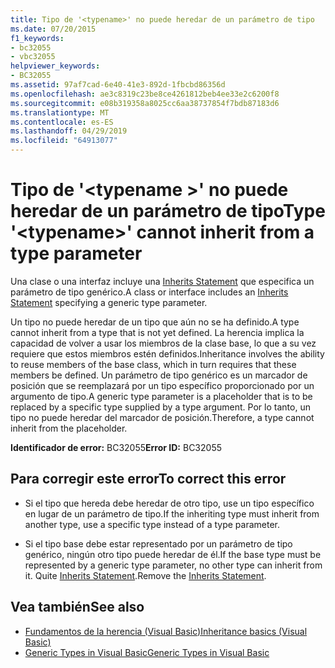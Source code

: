 ```yaml
---
title: Tipo de '<typename>' no puede heredar de un parámetro de tipo
ms.date: 07/20/2015
f1_keywords:
- bc32055
- vbc32055
helpviewer_keywords:
- BC32055
ms.assetid: 97af7cad-6e40-41e3-892d-1fbcbd86356d
ms.openlocfilehash: ae3c8319c23be8ce4261812beb4ee33e2c6200f8
ms.sourcegitcommit: e08b319358a8025cc6aa38737854f7bdb87183d6
ms.translationtype: MT
ms.contentlocale: es-ES
ms.lasthandoff: 04/29/2019
ms.locfileid: "64913077"
---
```

# <a name="type-typename-cannot-inherit-from-a-type-parameter"></a><span data-ttu-id="b8f77-102">Tipo de '\<typename >' no puede heredar de un parámetro de tipo</span><span class="sxs-lookup"><span data-stu-id="b8f77-102">Type '\<typename>' cannot inherit from a type parameter</span></span>
<span data-ttu-id="b8f77-103">Una clase o una interfaz incluye una [Inherits Statement](../../visual-basic/language-reference/statements/inherits-statement.md) que especifica un parámetro de tipo genérico.</span><span class="sxs-lookup"><span data-stu-id="b8f77-103">A class or interface includes an [Inherits Statement](../../visual-basic/language-reference/statements/inherits-statement.md) specifying a generic type parameter.</span></span>  
  
 <span data-ttu-id="b8f77-104">Un tipo no puede heredar de un tipo que aún no se ha definido.</span><span class="sxs-lookup"><span data-stu-id="b8f77-104">A type cannot inherit from a type that is not yet defined.</span></span> <span data-ttu-id="b8f77-105">La herencia implica la capacidad de volver a usar los miembros de la clase base, lo que a su vez requiere que estos miembros estén definidos.</span><span class="sxs-lookup"><span data-stu-id="b8f77-105">Inheritance involves the ability to reuse members of the base class, which in turn requires that these members be defined.</span></span> <span data-ttu-id="b8f77-106">Un parámetro de tipo genérico es un marcador de posición que se reemplazará por un tipo específico proporcionado por un argumento de tipo.</span><span class="sxs-lookup"><span data-stu-id="b8f77-106">A generic type parameter is a placeholder that is to be replaced by a specific type supplied by a type argument.</span></span> <span data-ttu-id="b8f77-107">Por lo tanto, un tipo no puede heredar del marcador de posición.</span><span class="sxs-lookup"><span data-stu-id="b8f77-107">Therefore, a type cannot inherit from the placeholder.</span></span>  
  
 <span data-ttu-id="b8f77-108">**Identificador de error:** BC32055</span><span class="sxs-lookup"><span data-stu-id="b8f77-108">**Error ID:** BC32055</span></span>  
  
## <a name="to-correct-this-error"></a><span data-ttu-id="b8f77-109">Para corregir este error</span><span class="sxs-lookup"><span data-stu-id="b8f77-109">To correct this error</span></span>  
  
- <span data-ttu-id="b8f77-110">Si el tipo que hereda debe heredar de otro tipo, use un tipo específico en lugar de un parámetro de tipo.</span><span class="sxs-lookup"><span data-stu-id="b8f77-110">If the inheriting type must inherit from another type, use a specific type instead of a type parameter.</span></span>  
  
- <span data-ttu-id="b8f77-111">Si el tipo base debe estar representado por un parámetro de tipo genérico, ningún otro tipo puede heredar de él.</span><span class="sxs-lookup"><span data-stu-id="b8f77-111">If the base type must be represented by a generic type parameter, no other type can inherit from it.</span></span> <span data-ttu-id="b8f77-112">Quite [Inherits Statement](../../visual-basic/language-reference/statements/inherits-statement.md).</span><span class="sxs-lookup"><span data-stu-id="b8f77-112">Remove the [Inherits Statement](../../visual-basic/language-reference/statements/inherits-statement.md).</span></span>  
  
## <a name="see-also"></a><span data-ttu-id="b8f77-113">Vea también</span><span class="sxs-lookup"><span data-stu-id="b8f77-113">See also</span></span>

- [<span data-ttu-id="b8f77-114">Fundamentos de la herencia (Visual Basic)</span><span class="sxs-lookup"><span data-stu-id="b8f77-114">Inheritance basics (Visual Basic)</span></span>](~/docs/visual-basic/programming-guide/language-features/objects-and-classes/inheritance-basics.md)
- [<span data-ttu-id="b8f77-115">Generic Types in Visual Basic</span><span class="sxs-lookup"><span data-stu-id="b8f77-115">Generic Types in Visual Basic</span></span>](../../visual-basic/programming-guide/language-features/data-types/generic-types.md)
